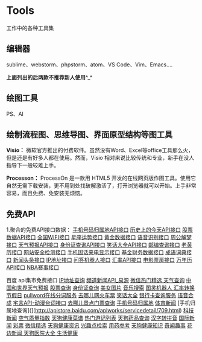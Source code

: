 # Tools
工作中的各种工具集
## 编辑器
sublime、webstorm、phpstorm、atom、VS Code、Vim、Emacs....

**上面列出的后两款不推荐新人使用^_^**

## 绘图工具
PS、AI
## 绘制流程图、思维导图、界面原型结构等图工具
**Visio：** 微软官方推出的付费软件。虽然没有Word、Excel等office工具那么火，但是还是有好多人都在使用。然而，Visio 相对来说比较传统和专业，新手在没人指导下一般较难上手。

**Processon：** ProcessOn 是一款用 HTML5 开发的在线网页版作图工具。使用它自然无需下载安装，更不用到处找破解激活了，打开浏览器就可以开始。上手非常容易，而且免费、免安装无烦恼。

## 免费API
1.聚合的免费API接口数据：
[手机号码归属地API接口](https://www.juhe.cn/docs/api/id/11)
[历史上的今天API接口](https://www.juhe.cn/docs/api/id/63)
[股票数据API接口](https://www.juhe.cn/docs/api/id/21)
[全国WIFI接口](https://www.juhe.cn/docs/api/id/18)
[星座运势接口](https://www.juhe.cn/docs/api/id/58)
[黄金数据接口](https://www.juhe.cn/docs/api/id/29)
[语音识别接口](https://www.juhe.cn/docs/api/id/134)
[周公解梦接口](https://www.juhe.cn/docs/api/id/64)
[天气预报API接口](https://www.juhe.cn/docs/api/id/73)
[身份证查询API接口](https://www.juhe.cn/docs/api/id/38)
[笑话大全API接口](https://www.juhe.cn/docs/api/id/95)
[邮编查询接口](https://www.juhe.cn/docs/api/id/66)
[老黄历接口](https://www.juhe.cn/docs/api/id/65)
[网站安全检测接口](https://www.juhe.cn/docs/api/id/19)
[手机固话来电显示接口](https://www.juhe.cn/docs/api/id/72)
[基金财务数据接口](https://www.juhe.cn/docs/api/id/28)
[成语词典接口](https://www.juhe.cn/docs/api/id/157)
[新闻头条接口](https://www.juhe.cn/docs/api/id/235)
[IP地址接口](https://www.juhe.cn/docs/api/id/1)
[问答机器人接口](https://www.juhe.cn/docs/api/id/112)
[汇率API接口](https://www.juhe.cn/docs/api/id/80)
[电影票房接口](https://www.juhe.cn/docs/api/id/44)
[万年历API接口](https://www.juhe.cn/docs/api/id/177)
[NBA赛事接口](https://www.juhe.cn/docs/api/id/92)

百度 api集市免费接口
[IP地址查询]( http://apistore.baidu.com/apiworks/servicedetail/114.html)
[频道新闻API_易源]( http://apistore.baidu.com/apiworks/servicedetail/688.html)
[微信热门精选 ](http://apistore.baidu.com/apiworks/servicedetail/632.html)
[天气查询]( http://apistore.baidu.com/apiworks/servicedetail/112.html)
[中国和世界天气预报]( http://apistore.baidu.com/apiworks/servicedetail/478.html)
[股票查询]( http://apistore.baidu.com/apiworks/servicedetail/115.html)
[身份证查询](http://apistore.baidu.com/apiworks/servicedetail/113.html)
[美女图片]( http://apistore.baidu.com/apiworks/servicedetail/720.html)
[音乐搜索](http://apistore.baidu.com/apiworks/servicedetail/1020.html)
[图灵机器人 ](http://apistore.baidu.com/apiworks/servicedetail/736.html)
[汇率转换 ](http://apistore.baidu.com/apiworks/servicedetail/119.html)
[节假日]( http://apistore.baidu.com/apiworks/servicedetail/1116.html)
[pullword在线分词服务]( http://apistore.baidu.com/apiworks/servicedetail/143.html)
[去哪儿网火车票]( http://apistore.baidu.com/apiworks/servicedetail/697.html)
[笑话大全]( http://apistore.baidu.com/apiworks/servicedetail/864.html)
[银行卡查询服务]( http://apistore.baidu.com/apiworks/servicedetail/735.html)
[语音合成]( http://apistore.baidu.com/apiworks/servicedetail/867.html)
[宅言API-动漫台词接口]( http://apistore.baidu.com/apiworks/servicedetail/446.html)
[去哪儿景点门票查询]( http://apistore.baidu.com/apiworks/servicedetail/140.html)
[手机号码归属地]( http://apistore.baidu.com/apiworks/servicedetail/794.html)
[体育新闻]( http://apistore.baidu.com/apiworks/servicedetail/711.html)
[手机归属地查询](](http://apistore.baidu.com/apiworks/servicedetail/709.html)
[科技新闻]( http://apistore.baidu.com/apiworks/servicedetail/1061.html)
[空气质量指数]( http://apistore.baidu.com/apiworks/servicedetail/116.html)
[天狗健康菜谱]( http://apistore.baidu.com/apiworks/servicedetail/987.html)
[热门游记列表]( http://apistore.baidu.com/apiworks/servicedetail/520.html)
[天狗药品查询]( http://apistore.baidu.com/apiworks/servicedetail/916.html)
[汉字转拼音]( http://apistore.baidu.com/apiworks/servicedetail/1124.html)
[国际新闻]( http://apistore.baidu.com/apiworks/servicedetail/823.html)
[彩票]( http://apistore.baidu.com/apiworks/servicedetail/164.html)
[微信精选]( http://apistore.baidu.com/apiworks/servicedetail/863.html)
[天狗健康资讯]( http://apistore.baidu.com/apiworks/servicedetail/888.html)
[兴趣点检索]( http://apistore.baidu.com/apiworks/servicedetail/182.html)
[用药参考]( http://apistore.baidu.com/apiworks/servicedetail/754.html)
[天狗健康知识]( http://apistore.baidu.com/apiworks/servicedetail/899.html)
[奇闻趣事]( http://apistore.baidu.com/apiworks/servicedetail/633.html)
[花边新闻 ](http://apistore.baidu.com/apiworks/servicedetail/768.html)
[天狗医院大全 ](http://apistore.baidu.com/apiworks/servicedetail/988.html)
[生活健康]( http://apistore.baidu.com/apiworks/servicedetail/989.html)
